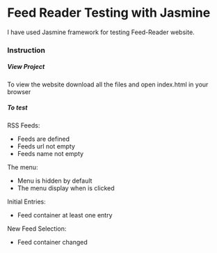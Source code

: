 # Feed Reader Testing with Jasmine

 I have used Jasmine framework for testing Feed-Reader website.

### Instruction

##### View Project
To view the website download all the files and open index.html in your browser
##### To test

RSS Feeds:

 * Feeds are defined  
 * Feeds url not empty  
 * Feeds name not empty

The menu:

 * Menu is hidden by default  
 * The menu display when is clicked

Initial Entries:

 * Feed container at least one entry

New Feed Selection:

 * Feed container changed

